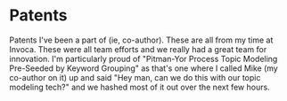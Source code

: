 # Patents

Patents I've been a part of (ie, co-author). These are all from my time at Invoca. These were all team efforts and we really had a great team for innovation.
I'm particularly proud of "Pitman-Yor Process Topic Modeling Pre-Seeded by Keyword Grouping" as that's one where I called Mike (my co-author on it) up and said "Hey man, can we do this with our topic modeling tech?" and we hashed most of it out over the next few hours. 
